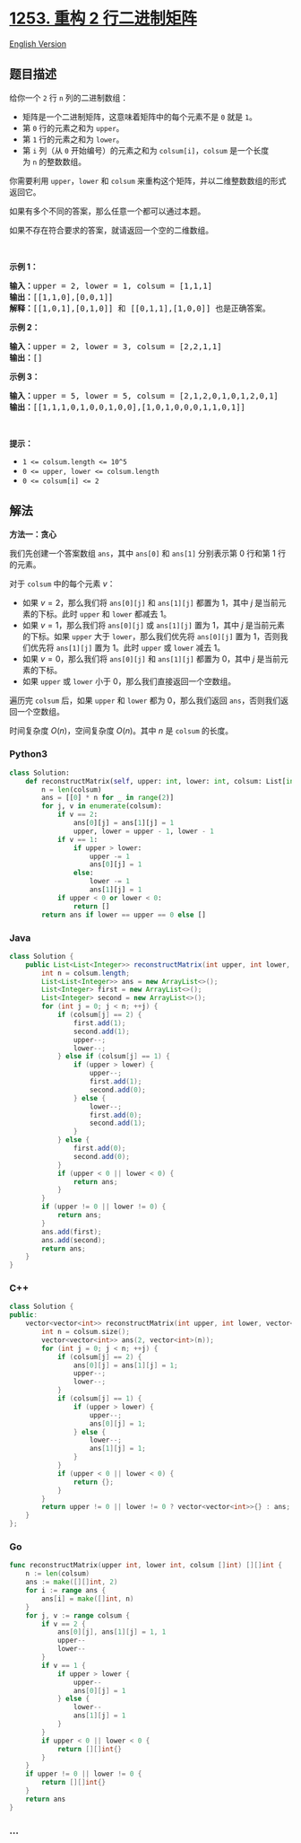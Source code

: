 # [1253. 重构 2 行二进制矩阵](https://leetcode.cn/problems/reconstruct-a-2-row-binary-matrix)

[English Version](/solution/1200-1299/1253.Reconstruct%20a%202-Row%20Binary%20Matrix/README_EN.md)

## 题目描述

<!-- 这里写题目描述 -->

<p>给你一个&nbsp;<code>2</code>&nbsp;行 <code>n</code> 列的二进制数组：</p>

<ul>
	<li>矩阵是一个二进制矩阵，这意味着矩阵中的每个元素不是&nbsp;<code>0</code>&nbsp;就是&nbsp;<code>1</code>。</li>
	<li>第 <code>0</code> 行的元素之和为&nbsp;<code>upper</code>。</li>
	<li>第 <code>1</code> 行的元素之和为 <code>lower</code>。</li>
	<li>第 <code>i</code> 列（从 <code>0</code> 开始编号）的元素之和为&nbsp;<code>colsum[i]</code>，<code>colsum</code>&nbsp;是一个长度为&nbsp;<code>n</code>&nbsp;的整数数组。</li>
</ul>

<p>你需要利用&nbsp;<code>upper</code>，<code>lower</code>&nbsp;和&nbsp;<code>colsum</code>&nbsp;来重构这个矩阵，并以二维整数数组的形式返回它。</p>

<p>如果有多个不同的答案，那么任意一个都可以通过本题。</p>

<p>如果不存在符合要求的答案，就请返回一个空的二维数组。</p>

<p>&nbsp;</p>

<p><strong>示例 1：</strong></p>

<pre><strong>输入：</strong>upper = 2, lower = 1, colsum = [1,1,1]
<strong>输出：</strong>[[1,1,0],[0,0,1]]
<strong>解释：</strong>[[1,0,1],[0,1,0]] 和 [[0,1,1],[1,0,0]] 也是正确答案。
</pre>

<p><strong>示例 2：</strong></p>

<pre><strong>输入：</strong>upper = 2, lower = 3, colsum = [2,2,1,1]
<strong>输出：</strong>[]
</pre>

<p><strong>示例 3：</strong></p>

<pre><strong>输入：</strong>upper = 5, lower = 5, colsum = [2,1,2,0,1,0,1,2,0,1]
<strong>输出：</strong>[[1,1,1,0,1,0,0,1,0,0],[1,0,1,0,0,0,1,1,0,1]]
</pre>

<p>&nbsp;</p>

<p><strong>提示：</strong></p>

<ul>
	<li><code>1 &lt;= colsum.length &lt;= 10^5</code></li>
	<li><code>0 &lt;= upper, lower &lt;= colsum.length</code></li>
	<li><code>0 &lt;= colsum[i] &lt;= 2</code></li>
</ul>

## 解法

<!-- 这里可写通用的实现逻辑 -->

**方法一：贪心**

我们先创建一个答案数组 `ans`，其中 `ans[0]` 和 `ans[1]` 分别表示第 $0$ 行和第 $1$ 行的元素。

对于 `colsum` 中的每个元素 $v$：

-   如果 $v = 2$，那么我们将 `ans[0][j]` 和 `ans[1][j]` 都置为 $1$，其中 $j$ 是当前元素的下标。此时 `upper` 和 `lower` 都减去 $1$。
-   如果 $v = 1$，那么我们将 `ans[0][j]` 或 `ans[1][j]` 置为 $1$，其中 $j$ 是当前元素的下标。如果 `upper` 大于 `lower`，那么我们优先将 `ans[0][j]` 置为 $1$，否则我们优先将 `ans[1][j]` 置为 $1$。此时 `upper` 或 `lower` 减去 $1$。
-   如果 $v = 0$，那么我们将 `ans[0][j]` 和 `ans[1][j]` 都置为 $0$，其中 $j$ 是当前元素的下标。
-   如果 `upper` 或 `lower` 小于 $0$，那么我们直接返回一个空数组。

遍历完 `colsum` 后，如果 `upper` 和 `lower` 都为 $0$，那么我们返回 `ans`，否则我们返回一个空数组。

时间复杂度 $O(n)$，空间复杂度 $O(n)$。其中 $n$ 是 `colsum` 的长度。

<!-- tabs:start -->

### **Python3**

<!-- 这里可写当前语言的特殊实现逻辑 -->

```python
class Solution:
    def reconstructMatrix(self, upper: int, lower: int, colsum: List[int]) -> List[List[int]]:
        n = len(colsum)
        ans = [[0] * n for _ in range(2)]
        for j, v in enumerate(colsum):
            if v == 2:
                ans[0][j] = ans[1][j] = 1
                upper, lower = upper - 1, lower - 1
            if v == 1:
                if upper > lower:
                    upper -= 1
                    ans[0][j] = 1
                else:
                    lower -= 1
                    ans[1][j] = 1
            if upper < 0 or lower < 0:
                return []
        return ans if lower == upper == 0 else []
```

### **Java**

<!-- 这里可写当前语言的特殊实现逻辑 -->

```java
class Solution {
    public List<List<Integer>> reconstructMatrix(int upper, int lower, int[] colsum) {
        int n = colsum.length;
        List<List<Integer>> ans = new ArrayList<>();
        List<Integer> first = new ArrayList<>();
        List<Integer> second = new ArrayList<>();
        for (int j = 0; j < n; ++j) {
            if (colsum[j] == 2) {
                first.add(1);
                second.add(1);
                upper--;
                lower--;
            } else if (colsum[j] == 1) {
                if (upper > lower) {
                    upper--;
                    first.add(1);
                    second.add(0);
                } else {
                    lower--;
                    first.add(0);
                    second.add(1);
                }
            } else {
                first.add(0);
                second.add(0);
            }
            if (upper < 0 || lower < 0) {
                return ans;
            }
        }
        if (upper != 0 || lower != 0) {
            return ans;
        }
        ans.add(first);
        ans.add(second);
        return ans;
    }
}
```

### **C++**

```cpp
class Solution {
public:
    vector<vector<int>> reconstructMatrix(int upper, int lower, vector<int>& colsum) {
        int n = colsum.size();
        vector<vector<int>> ans(2, vector<int>(n));
        for (int j = 0; j < n; ++j) {
            if (colsum[j] == 2) {
                ans[0][j] = ans[1][j] = 1;
                upper--;
                lower--;
            }
            if (colsum[j] == 1) {
                if (upper > lower) {
                    upper--;
                    ans[0][j] = 1;
                } else {
                    lower--;
                    ans[1][j] = 1;
                }
            }
            if (upper < 0 || lower < 0) {
                return {};
            }
        }
        return upper != 0 || lower != 0 ? vector<vector<int>>{} : ans;
    }
};
```

### **Go**

```go
func reconstructMatrix(upper int, lower int, colsum []int) [][]int {
	n := len(colsum)
	ans := make([][]int, 2)
	for i := range ans {
		ans[i] = make([]int, n)
	}
	for j, v := range colsum {
		if v == 2 {
			ans[0][j], ans[1][j] = 1, 1
			upper--
			lower--
		}
		if v == 1 {
			if upper > lower {
				upper--
				ans[0][j] = 1
			} else {
				lower--
				ans[1][j] = 1
			}
		}
		if upper < 0 || lower < 0 {
			return [][]int{}
		}
	}
	if upper != 0 || lower != 0 {
		return [][]int{}
	}
	return ans
}
```

### **...**

```

```

<!-- tabs:end -->
